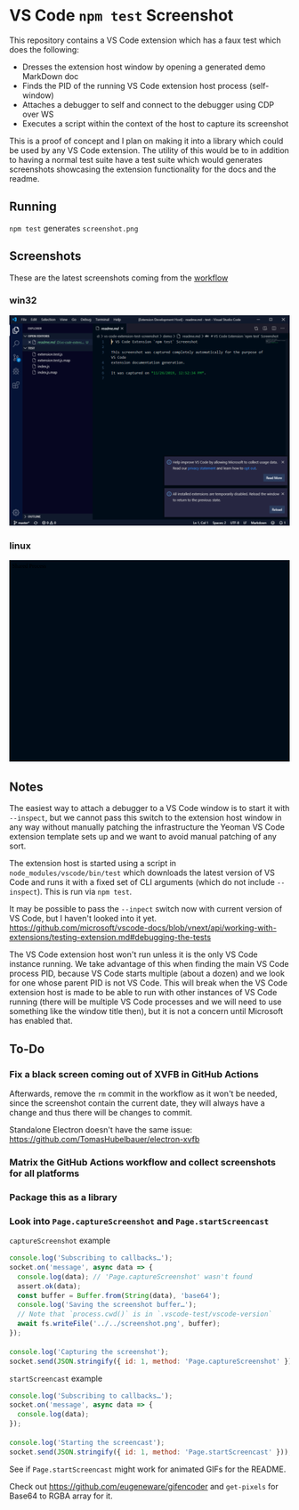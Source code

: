 # VS Code `npm test` Screenshot

This repository contains a VS Code extension which has a faux test which does
the following:

- Dresses the extension host window by opening a generated demo MarkDown doc
- Finds the PID of the running VS Code extension host process (self-window)
- Attaches a debugger to self and connect to the debugger using CDP over WS
- Executes a script within the context of the host to capture its screenshot

This is a proof of concept and I plan on making it into a library which could be
used by any VS Code extension. The utility of this would be to in addition to
having a normal test suite have a test suite which would generates screenshots
showcasing the extension functionality for the docs and the readme.

## Running

`npm test` generates `screenshot.png`

## Screenshots

These are the latest screenshots coming from the
[workflow](.github/workflows/main.yml)

### win32

![](screenshot-win32.png)

### linux

![](screenshot-linux.png)

## Notes

The easiest way to attach a debugger to a VS Code window is to start it with
`--inspect`, but we cannot pass this switch to the extension host window in any
way without manually patching the infrastructure the Yeoman VS Code extension
template sets up and we want to avoid manual patching of any sort.

The extension host is started using a script in `node_modules/vscode/bin/test`
which downloads the latest version of VS Code and runs it with a fixed set of
CLI arguments (which do not include `--inspect`). This is run via `npm test`.

It may be possible to pass the `--inpect` switch now with current version of VS
Code, but I haven't looked into it yet.
https://github.com/microsoft/vscode-docs/blob/vnext/api/working-with-extensions/testing-extension.md#debugging-the-tests

The VS Code extension host won't run unless it is the only VS Code instance
running. We take advantage of this when finding the main VS Code process PID,
because VS Code starts multiple (about a dozen) and we look for one whose parent
PID is not VS Code. This will break when the VS Code extension host is made to
be able to run with other instances of VS Code running (there will be multiple
VS Code processes and we will need to use something like the window title then),
but it is not a concern until Microsoft has enabled that.

## To-Do

### Fix a black screen coming out of XVFB in GitHub Actions

Afterwards, remove the `rm` commit in the workflow as it won't be needed, since
the screenshot contain the current date, they will always have a change and thus
there will be changes to commit.

Standalone Electron doesn't have the same issue:
https://github.com/TomasHubelbauer/electron-xvfb

### Matrix the GitHub Actions workflow and collect screenshots for all platforms

### Package this as a library

### Look into `Page.captureScreenshot` and `Page.startScreencast`

`captureScreenshot` example
```javascript
console.log('Subscribing to callbacks…');
socket.on('message', async data => {
  console.log(data); // 'Page.captureScreenshot' wasn't found
  assert.ok(data);
  const buffer = Buffer.from(String(data), 'base64');
  console.log('Saving the screenshot buffer…');
  // Note that `process.cwd()` is in `.vscode-test/vscode-version`
  await fs.writeFile('../../screenshot.png', buffer);
});

console.log('Capturing the screenshot');
socket.send(JSON.stringify({ id: 1, method: 'Page.captureScreenshot' }));
```

`startScreencast` example
```javascript
console.log('Subscribing to callbacks…');
socket.on('message', async data => {
  console.log(data);
});

console.log('Starting the screencast');
socket.send(JSON.stringify({ id: 1, method: 'Page.startScreencast' }));
```

See if `Page.startScreencast` might work for animated GIFs for the README.
        
Check out https://github.com/eugeneware/gifencoder and `get-pixels` for Base64 to RGBA array for it.
